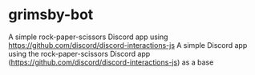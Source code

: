 # grimsby-bot
A simple rock-paper-scissors Discord app using https://github.com/discord/discord-interactions-js A simple Discord app using the rock-paper-scissors Discord app (https://github.com/discord/discord-interactions-js) as a base
